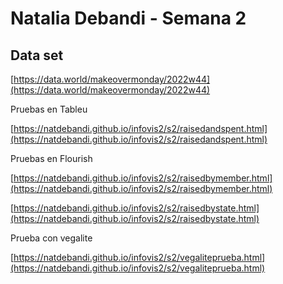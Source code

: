 
# Natalia Debandi - Semana 2

## Data set

[https://data.world/makeovermonday/2022w44](https://data.world/makeovermonday/2022w44)

Pruebas en Tableu

[https://natdebandi.github.io/infovis2/s2/raisedandspent.html](https://natdebandi.github.io/infovis2/s2/raisedandspent.html)

Pruebas en Flourish

[https://natdebandi.github.io/infovis2/s2/raisedbymember.html](https://natdebandi.github.io/infovis2/s2/raisedbymember.html)

[https://natdebandi.github.io/infovis2/s2/raisedbystate.html](https://natdebandi.github.io/infovis2/s2/raisedbystate.html)

Prueba con vegalite

[https://natdebandi.github.io/infovis2/s2/vegaliteprueba.html](https://natdebandi.github.io/infovis2/s2/vegaliteprueba.html)
